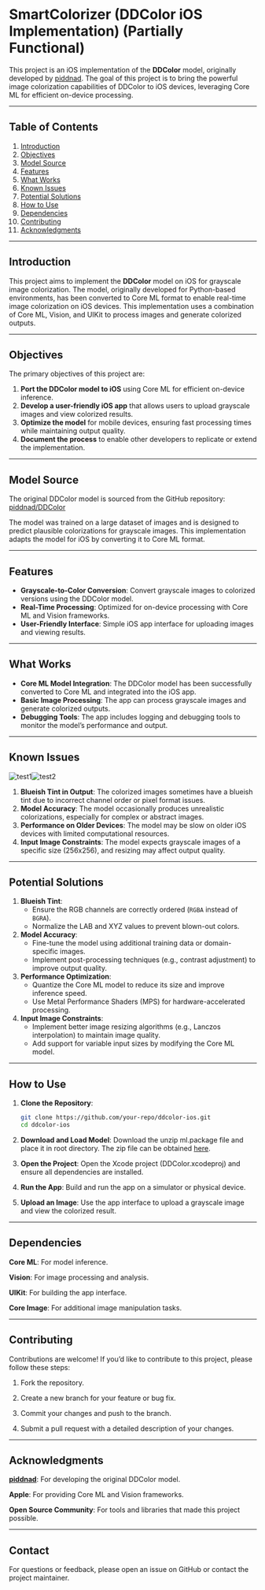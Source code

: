 # SmartColorizer (DDColor iOS Implementation) (Partially Functional)

This project is an iOS implementation of the **DDColor** model, originally developed by [piddnad](https://github.com/piddnad/DDColor). The goal of this project is to bring the powerful image colorization capabilities of DDColor to iOS devices, leveraging Core ML for efficient on-device processing.

---

## Table of Contents
1. [Introduction](#introduction)
2. [Objectives](#objectives)
3. [Model Source](#model-source)
4. [Features](#features)
5. [What Works](#what-works)
6. [Known Issues](#known-issues)
7. [Potential Solutions](#potential-solutions)
8. [How to Use](#how-to-use)
9. [Dependencies](#dependencies)
10. [Contributing](#contributing)
11. [Acknowledgments](#acknowledgments)

---

## Introduction
This project aims to implement the **DDColor** model on iOS for grayscale image colorization. The model, originally developed for Python-based environments, has been converted to Core ML format to enable real-time image colorization on iOS devices. This implementation uses a combination of Core ML, Vision, and UIKit to process images and generate colorized outputs.

---

## Objectives
The primary objectives of this project are:
1. **Port the DDColor model to iOS** using Core ML for efficient on-device inference.
2. **Develop a user-friendly iOS app** that allows users to upload grayscale images and view colorized results.
3. **Optimize the model** for mobile devices, ensuring fast processing times while maintaining output quality.
4. **Document the process** to enable other developers to replicate or extend the implementation.

---

## Model Source
The original DDColor model is sourced from the GitHub repository:  
[piddnad/DDColor](https://github.com/piddnad/DDColor)

The model was trained on a large dataset of images and is designed to predict plausible colorizations for grayscale images. This implementation adapts the model for iOS by converting it to Core ML format.

---

## Features
- **Grayscale-to-Color Conversion**: Convert grayscale images to colorized versions using the DDColor model.
- **Real-Time Processing**: Optimized for on-device processing with Core ML and Vision frameworks.
- **User-Friendly Interface**: Simple iOS app interface for uploading images and viewing results.

---

## What Works
- **Core ML Model Integration**: The DDColor model has been successfully converted to Core ML and integrated into the iOS app.
- **Basic Image Processing**: The app can process grayscale images and generate colorized outputs.
- **Debugging Tools**: The app includes logging and debugging tools to monitor the model’s performance and output.

---

## Known Issues

![test1](./images/test1.png)![test2](./images/test2.png)

1. **Blueish Tint in Output**: The colorized images sometimes have a blueish tint due to incorrect channel order or pixel format issues.
2. **Model Accuracy**: The model occasionally produces unrealistic colorizations, especially for complex or abstract images.
3. **Performance on Older Devices**: The model may be slow on older iOS devices with limited computational resources.
4. **Input Image Constraints**: The model expects grayscale images of a specific size (256x256), and resizing may affect output quality.

---

## Potential Solutions
1. **Blueish Tint**:
   - Ensure the RGB channels are correctly ordered (`RGBA` instead of `BGRA`).
   - Normalize the LAB and XYZ values to prevent blown-out colors.
2. **Model Accuracy**:
   - Fine-tune the model using additional training data or domain-specific images.
   - Implement post-processing techniques (e.g., contrast adjustment) to improve output quality.
3. **Performance Optimization**:
   - Quantize the Core ML model to reduce its size and improve inference speed.
   - Use Metal Performance Shaders (MPS) for hardware-accelerated processing.
4. **Input Image Constraints**:
   - Implement better image resizing algorithms (e.g., Lanczos interpolation) to maintain image quality.
   - Add support for variable input sizes by modifying the Core ML model.

---

## How to Use
1. **Clone the Repository**:
   ```bash
   git clone https://github.com/your-repo/ddcolor-ios.git
   cd ddcolor-ios
   
2.  **Download and Load Model**:
    Download the unzip ml.package file and place it in root directory. The zip file can be obtained [here](https://drive.google.com/drive/folders/16W1XdZ2DYbTHlsalAdpTzh69LIgQ8B4P?usp=sharing).
    
3.  **Open the Project**:
    Open the Xcode project (DDColor.xcodeproj) and ensure all dependencies are installed.

4. **Run the App**:
   Build and run the app on a simulator or physical device.

5. **Upload an Image**:
   Use the app interface to upload a grayscale image and view the colorized result.

---

## Dependencies

**Core ML**: For model inference.

**Vision**: For image processing and analysis.

**UIKit**: For building the app interface.

**Core Image**: For additional image manipulation tasks.

---

## Contributing 

Contributions are welcome! If you’d like to contribute to this project, please follow these steps:

1. Fork the repository.

2. Create a new branch for your feature or bug fix.

3. Commit your changes and push to the branch.

4. Submit a pull request with a detailed description of your changes.

---

## Acknowledgments

[**piddnad**](https://github.com/piddnad): For developing the original DDColor model.

**Apple**: For providing Core ML and Vision frameworks.

**Open Source Community**: For tools and libraries that made this project possible.

---

## Contact

For questions or feedback, please open an issue on GitHub or contact the project maintainer.
